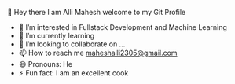  👋 Hey there I am Alli Mahesh welcome to my Git Profile
  
- 👀 I’m interested in Fullstack Development and Machine Learning
- 🌱 I’m currently learning 
- 💞️ I’m looking to collaborate on ...
- 📫 How to reach me maheshalli2305@gmail.com
- 😄 Pronouns: He
- ⚡ Fun fact:  I am an excellent cook
